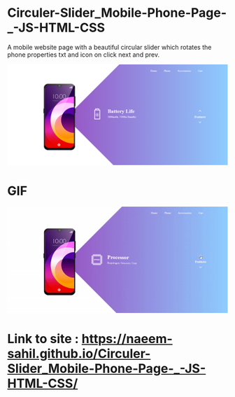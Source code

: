 # Circuler-Slider_Mobile-Phone-Page-_-JS-HTML-CSS
A mobile website page with a beautiful circular  slider which rotates the phone properties txt and icon on click next and prev.

![](https://github.com/Naeem-SahiL/Circuler-Slider_Mobile-Phone-Page-_-JS-HTML-CSS/blob/main/screencapture-file-G-VS-Code-Projects-Phone-page-proj-index-html-2022-02-26-01_28_11.png)


# GIF 
![](https://github.com/Naeem-SahiL/Circuler-Slider_Mobile-Phone-Page-_-JS-HTML-CSS/blob/main/ezgif.com-gif-maker.gif)

# Link to site : https://naeem-sahil.github.io/Circuler-Slider_Mobile-Phone-Page-_-JS-HTML-CSS/


